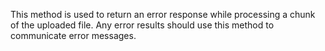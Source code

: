 ﻿This method is used to return an error response while processing a chunk of the uploaded file. Any error results should use this method to communicate error messages.